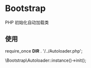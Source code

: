 # Bootstrap
PHP 初始化自动加载类

## 使用

require_once __DIR__ . '/../Autoloader.php';

\Bootstrap\Autoloader::instance()->init();